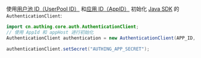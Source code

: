 使用[用户池 ID（UserPool ID）](/guides/faqs/get-userpool-id-and-secret.md) 和[应用 ID（AppID）](/guides/faqs/get-app-id-and-secret.md) 初始化 [Java SDK](/reference-new/standard-web-application/sdk-for-java/) 的 `AuthenticationClient`:

```java
import cn.authing.core.auth.AuthenticationClient;
// 使用 AppId 和 appHost 进行初始化
AuthenticationClient authentication = new AuthenticationClient(APP_ID, APP_HOST);

authenticationClient.setSecret("AUTHING_APP_SECRET");
```
